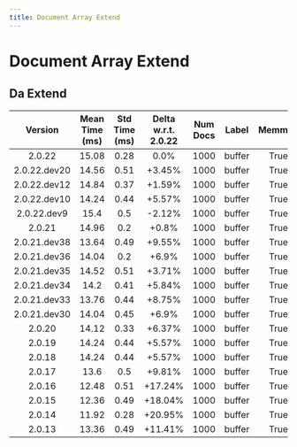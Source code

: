 ```yaml
---
title: Document Array Extend
---
```

# Document Array Extend

## Da Extend

| Version | Mean Time (ms) | Std Time (ms) | Delta w.r.t. 2.0.22 | Num Docs | Label | Memmap | Iterations |
| :---: | :---: | :---: | :---: | :---: | :---: | :---: | :---: |
| 2.0.22 | 15.08 | 0.28 | 0.0% | 1000 | buffer | True | 25 |
| 2.0.22.dev20 | 14.56 | 0.51 | +3.45% | 1000 | buffer | True | 25 |
| 2.0.22.dev12 | 14.84 | 0.37 | +1.59% | 1000 | buffer | True | 25 |
| 2.0.22.dev10 | 14.24 | 0.44 | +5.57% | 1000 | buffer | True | 25 |
| 2.0.22.dev9 | 15.4 | 0.5 | -2.12% | 1000 | buffer | True | 25 |
| 2.0.21 | 14.96 | 0.2 | +0.8% | 1000 | buffer | True | 25 |
| 2.0.21.dev38 | 13.64 | 0.49 | +9.55% | 1000 | buffer | True | 25 |
| 2.0.21.dev36 | 14.04 | 0.2 | +6.9% | 1000 | buffer | True | 25 |
| 2.0.21.dev35 | 14.52 | 0.51 | +3.71% | 1000 | buffer | True | 25 |
| 2.0.21.dev34 | 14.2 | 0.41 | +5.84% | 1000 | buffer | True | 25 |
| 2.0.21.dev33 | 13.76 | 0.44 | +8.75% | 1000 | buffer | True | 25 |
| 2.0.21.dev30 | 14.04 | 0.45 | +6.9% | 1000 | buffer | True | 25 |
| 2.0.20 | 14.12 | 0.33 | +6.37% | 1000 | buffer | True | 25 |
| 2.0.19 | 14.24 | 0.44 | +5.57% | 1000 | buffer | True | 25 |
| 2.0.18 | 14.24 | 0.44 | +5.57% | 1000 | buffer | True | 25 |
| 2.0.17 | 13.6 | 0.5 | +9.81% | 1000 | buffer | True | 25 |
| 2.0.16 | 12.48 | 0.51 | +17.24% | 1000 | buffer | True | 25 |
| 2.0.15 | 12.36 | 0.49 | +18.04% | 1000 | buffer | True | 25 |
| 2.0.14 | 11.92 | 0.28 | +20.95% | 1000 | buffer | True | 25 |
| 2.0.13 | 13.36 | 0.49 | +11.41% | 1000 | buffer | True | 25 |
